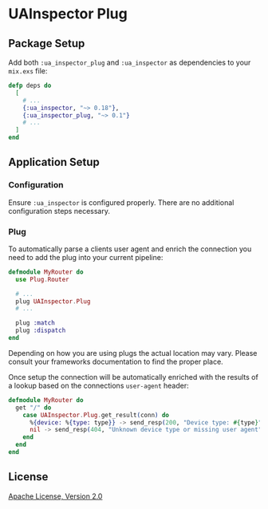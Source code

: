 # UAInspector Plug

## Package Setup

Add both `:ua_inspector_plug` and `:ua_inspector` as dependencies
to your `mix.exs` file:

```elixir
defp deps do
  [
    # ...
    {:ua_inspector, "~> 0.18"},
    {:ua_inspector_plug, "~> 0.1"}
    # ...
  ]
end
```

## Application Setup

### Configuration

Ensure `:ua_inspector` is configured properly. There are no additional
configuration steps necessary.

### Plug

To automatically parse a clients user agent and enrich the connection you need
to add the plug into your current pipeline:

```elixir
defmodule MyRouter do
  use Plug.Router

  # ...
  plug UAInspector.Plug
  # ...

  plug :match
  plug :dispatch
end
```

Depending on how you are using plugs the actual location may vary. Please
consult your frameworks documentation to find the proper place.

Once setup the connection will be automatically enriched with the results of
a lookup based on the connections `user-agent` header:

```elixir
defmodule MyRouter do
  get "/" do
    case UAInspector.Plug.get_result(conn) do
      %{device: %{type: type}} -> send_resp(200, "Device type: #{type}")
      nil -> send_resp(404, "Unknown device type or missing user agent")
    end
  end
end
```

## License

[Apache License, Version 2.0](http://www.apache.org/licenses/LICENSE-2.0)
